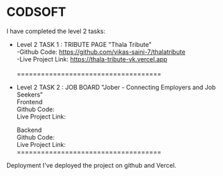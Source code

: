 # CODSOFT

I have completed the level 2 tasks:

- Level 2 TASK 1 : TRIBUTE PAGE
  "Thala Tribute"
  <br>
  -Github Code: https://github.com/vikas-saini-7/thalatribute
  <br>
  -Live Project Link: https://thala-tribute-vk.vercel.app
  <br><br>
====================================

- Level 2 TASK 2 : JOB BOARD
  "Jober - Connecting Employers and Job Seekers"
  <br>
  Frontend
    <br>
    Github Code:
    <br>
    Live Project Link:

  Backend
    <br>
    Github Code:
    <br>
    Live Project Link:
    <br>
====================================

Deployment
I've deployed the project on github and Vercel.
